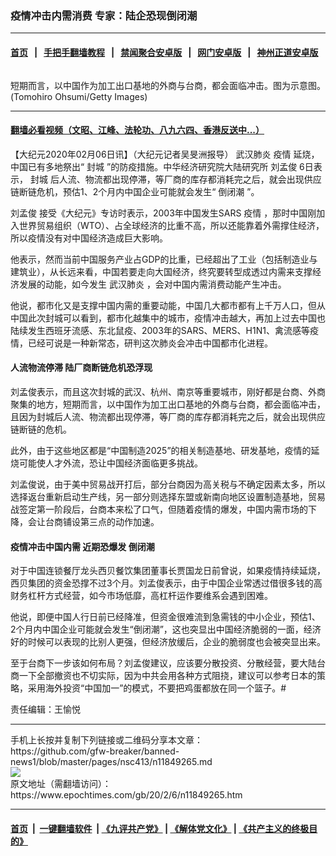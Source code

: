 ### 疫情冲击内需消费 专家：陆企恐现倒闭潮
------------------------

#### [首页](https://github.com/gfw-breaker/banned-news1/blob/master/README.md) &nbsp;&nbsp;|&nbsp;&nbsp; [手把手翻墙教程](https://github.com/gfw-breaker/guides/wiki) &nbsp;&nbsp;|&nbsp;&nbsp; [禁闻聚合安卓版](https://github.com/gfw-breaker/bn-android) &nbsp;&nbsp;|&nbsp;&nbsp; [网门安卓版](https://github.com/oGate2/oGate) &nbsp;&nbsp;|&nbsp;&nbsp; [神州正道安卓版](https://github.com/SzzdOgate/update) 



<div><img alt="" class="aligncenter wp-post-image" src="https://i.epochtimes.com/assets/uploads/2020/02/455d1e1a3bbbcc74155e6324c9e1a162-600x400.jpg"/>
<div class="red16 caption">
 <p>
  短期而言，以中国作为加工出口基地的外商与台商，都会面临冲击。图为示意图。 (Tomohiro Ohsumi/Getty Images)
 </p>
</div>
</div><hr/>

#### [翻墙必看视频（文昭、江峰、法轮功、八九六四、香港反送中...）](https://github.com/gfw-breaker/banned-news1/blob/master/pages/link3.md)

<div><p>
 【大纪元2020年02月06日讯】（大纪元记者吴旻洲报导）
 <ok href="https://www.epochtimes.com/gb/tag/%E6%AD%A6%E6%B1%89%E8%82%BA%E7%82%8E.html">
  武汉肺炎
 </ok>
 <ok href="https://www.epochtimes.com/gb/tag/%E7%96%AB%E6%83%85.html">
  疫情
 </ok>
 延烧，中国已有多地祭出“
 <ok href="https://www.epochtimes.com/gb/tag/%E5%B0%81%E5%9F%8E.html">
  封城
 </ok>
 ”的防疫措施。中华经济研究院大陆研究所
 <ok href="https://www.epochtimes.com/gb/tag/%E5%88%98%E5%AD%9F%E4%BF%8A.html">
  刘孟俊
 </ok>
 6日表示，
 <ok href="https://www.epochtimes.com/gb/tag/%E5%B0%81%E5%9F%8E.html">
  封城
 </ok>
 后人流、物流都出现停滞，等厂商的库存都消耗完之后，就会出现供应链断链危机，预估1、2个月内中国企业可能就会发生“
 <ok href="https://www.epochtimes.com/gb/tag/%E5%80%92%E9%97%AD%E6%BD%AE.html">
  倒闭潮
 </ok>
 ”。
</p>
<p>
 <ok href="https://www.epochtimes.com/gb/tag/%E5%88%98%E5%AD%9F%E4%BF%8A.html">
  刘孟俊
 </ok>
 接受《大纪元》专访时表示，2003年中国发生SARS
 <ok href="https://www.epochtimes.com/gb/tag/%E7%96%AB%E6%83%85.html">
  疫情
 </ok>
 ，那时中国刚加入世界贸易组织（WTO）、占全球经济的比重不高，所以还能靠着外需撑住经济，所以疫情没有对中国经济造成巨大影响。
</p>
<p>
 他表示，然而当前中国服务产业占GDP的比重，已经超出了工业（包括制造业与建筑业），从长远来看，中国若要走向大国经济，终究要转型成透过内需来支撑经济发展的动能，如今发生
 <ok href="https://www.epochtimes.com/gb/tag/%E6%AD%A6%E6%B1%89%E8%82%BA%E7%82%8E.html">
  武汉肺炎
 </ok>
 ，会对中国内需消费动能产生冲击。
</p>
<p>
 他说，都市化又是支撑中国内需的重要动能，中国几大都市都有上千万人口，但从中国此次封城可以看到，都市化越集中的城市，疫情冲击越大，再加上过去中国也陆续发生西班牙流感、东北鼠疫、2003年的SARS、MERS、H1N1、禽流感等疫情，已经可说是一种新常态，研判这次肺炎会冲击中国都市化进程。
</p>
<h4>
 人流物流停滞 陆厂商断链危机恐浮现
</h4>
<p>
 刘孟俊表示，而且这次封城的武汉、杭州、南京等重要城市，刚好都是台商、外商聚集的地方，短期而言，以中国作为加工出口基地的外商与台商，都会面临冲击，且因为封城后人流、物流都出现停滞，等厂商的库存都消耗完之后，就会出现供应链断链的危机。
</p>
<p>
 此外，由于这些地区都是“中国制造2025”的相关制造基地、研发基地，疫情的延烧可能使人才外流，恐让中国经济面临更多挑战。
</p>
<p>
 刘孟俊说，由于美中贸易战开打后，部分台商因为高关税与不确定因素太多，所以选择返台重新启动生产线，另一部分则选择东盟或新南向地区设置制造基地，贸易战签定第一阶段后，台商本来松了口气，但随着疫情的爆发，中国内需市场的下降，会让台商铺设第三点的动作加速。
</p>
<h4>
 疫情冲击中国内需 近期恐爆发
 <ok href="https://www.epochtimes.com/gb/tag/%E5%80%92%E9%97%AD%E6%BD%AE.html">
  倒闭潮
 </ok>
</h4>
<p>
 对于中国连锁餐厅龙头西贝餐饮集团董事长贾国龙日前曾说，如果疫情持续延烧，西贝集团的资金恐撑不过3个月。刘孟俊表示，由于中国企业常透过借很多钱的高财务杠杆方式经营，如今市场低靡，高杠杆运作要维系会遇到困难。
</p>
<p>
 他说，即便中国人行日前已经降准，但资金很难流到急需钱的中小企业，预估1、2个月内中国企业可能就会发生“倒闭潮”，这也突显出中国经济脆弱的一面，经济好的时候可以表现的比别人更强，但经济放缓后，企业的脆弱度也会被突显出来。
</p>
<p>
 至于台商下一步该如何布局？刘孟俊建议，应该要分散投资、分散经营，要大陆台商一下全部撤资也不切实际，因为中共会用各种方式阻挠，建议可以参考日本的策略，采用海外投资“中国加一”的模式，不要把鸡蛋都放在同一个篮子。#
</p>
<p>
 责任编辑：王愉悦
</p>
</div>
<hr/>
手机上长按并复制下列链接或二维码分享本文章：<br/>
https://github.com/gfw-breaker/banned-news1/blob/master/pages/nsc413/n11849265.md <br/>
<a href='https://github.com/gfw-breaker/banned-news1/blob/master/pages/nsc413/n11849265.md'><img src='https://github.com/gfw-breaker/banned-news1/blob/master/pages/nsc413/n11849265.md.png'/></a> <br/>
原文地址（需翻墙访问）：https://www.epochtimes.com/gb/20/2/6/n11849265.htm


------------------------
#### [首页](https://github.com/gfw-breaker/banned-news1/blob/master/README.md) &nbsp;|&nbsp; [一键翻墙软件](https://github.com/gfw-breaker/nogfw/blob/master/README.md) &nbsp;| [《九评共产党》](https://github.com/gfw-breaker/9ping.md/blob/master/README.md#九评之一评共产党是什么) | [《解体党文化》](https://github.com/gfw-breaker/jtdwh.md/blob/master/README.md) | [《共产主义的终极目的》](https://github.com/gfw-breaker/gczydzjmd.md/blob/master/README.md)


<img src='http://gfw-breaker.win/banned-news/pages/nsc413/n11849265.md' width='0px' height='0px'/>